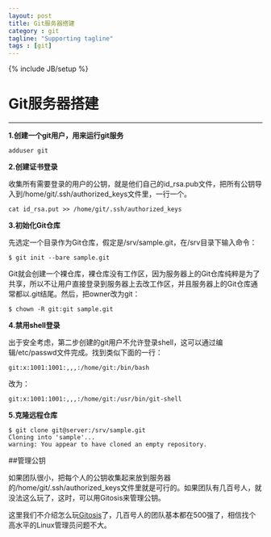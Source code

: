 ```yaml
---
layout: post
title: Git服务器搭建
category : git
tagline: "Supporting tagline"
tags : [git]
---
```

{% include JB/setup %}
# Git服务器搭建
---

**1.创建一个git用户，用来运行git服务**

```
adduser git
```

**2.创建证书登录**

收集所有需要登录的用户的公钥，就是他们自己的id_rsa.pub文件，把所有公钥导入到/home/git/.ssh/authorized_keys文件里，一行一个。

```
cat id_rsa.put >> /home/git/.ssh/authorized_keys
```
<!--break-->

**3.初始化Git仓库**

先选定一个目录作为Git仓库，假定是/srv/sample.git，在/srv目录下输入命令：

```
$ git init --bare sample.git
```

Git就会创建一个裸仓库，裸仓库没有工作区，因为服务器上的Git仓库纯粹是为了共享，所以不让用户直接登录到服务器上去改工作区，并且服务器上的Git仓库通常都以.git结尾。然后，把owner改为git：

```
$ chown -R git:git sample.git
```

**4.禁用shell登录**

出于安全考虑，第二步创建的git用户不允许登录shell，这可以通过编辑/etc/passwd文件完成。找到类似下面的一行：

```
git:x:1001:1001:,,,:/home/git:/bin/bash
```

改为：

```
git:x:1001:1001:,,,:/home/git:/usr/bin/git-shell
```

**5.克隆远程仓库**

```
$ git clone git@server:/srv/sample.git
Cloning into 'sample'...
warning: You appear to have cloned an empty repository.
```

##管理公钥

如果团队很小，把每个人的公钥收集起来放到服务器的/home/git/.ssh/authorized_keys文件里就是可行的。如果团队有几百号人，就没法这么玩了，这时，可以用Gitosis来管理公钥。

这里我们不介绍怎么玩<a href='https://github.com/res0nat0r/gitosis' target='_blank'>Gitosis</a>了，几百号人的团队基本都在500强了，相信找个高水平的Linux管理员问题不大。